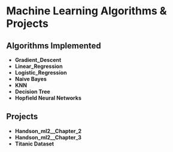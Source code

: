 # Machine Learning Algorithms & Projects

## Algorithms Implemented
- **Gradient_Descent**
- **Linear_Regression**
- **Logistic_Regression**
- **Naive Bayes**
- **KNN**
- **Decision Tree**
- **Hopfield Neural Networks**

## Projects
- **Handson_ml2__Chapter_2**
- **Handson_ml2__Chapter_3**
- **Titanic Dataset**

